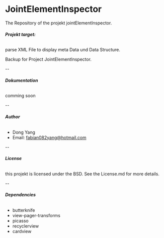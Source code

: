 # JointElementInspector

The Repository of the projekt jointElementInspector.

###### **Projekt target:**
parse XML File to display meta Data und Data Structure.

Backup for Project JointElementInspector.

-- 

###### **Dokumentation**
comming soon

--

###### **Author**
* Dong Yang 
* Email: fabian082yang@hotmail.com

--

###### **License**
this projekt is licensed under the BSD. See the License.md for more details.

--

###### **Dependencies**
* butterknife
* view-pager-transforms
* picasso
* recyclerview
* cardview
